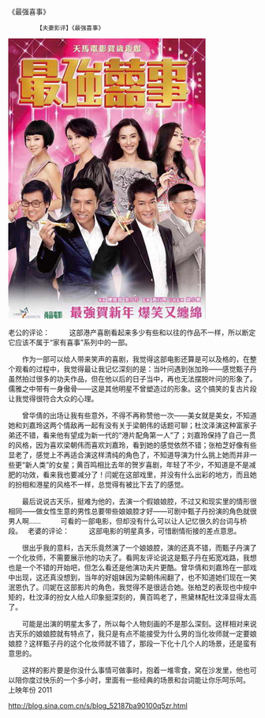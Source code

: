 《最强喜事》

			【夫妻影评】《最强喜事》

![](./img/52187ba9t9dce5304208c&690.jpg)


老公的评论：
 
　　这部港产喜剧看起来多少有些和以往的作品不一样，所以断定它应该不属于“家有喜事”系列中的一部。
 

　　作为一部可以给人带来笑声的喜剧，我觉得这部电影还算是可以及格的，在整个观看的过程中，我觉得最让我记忆深刻的是：当叶问遇到张加玲——感觉甄子丹虽然拍过很多的功夫作品，但在他以后的日子当中，再也无法摆脱叶问的形象了。儒雅之中带有一身傲骨——这是其他明星不曾塑造过的形象。这个搞笑的复古片段让我觉得很符合大众的心理。
 

　　曾华倩的出场让我有些意外，不得不再称赞他一次——美女就是美女，不知道她和刘嘉玲这两个情敌再一起有没有关于梁朝伟的话题可聊；杜汶泽演这种富家子弟还不错，看来他有望成为新一代的“港片配角第一人”了；刘嘉玲保持了自己一贯的风格，因为喜欢梁朝伟而喜欢刘嘉玲，看到她的感觉依然不错；张柏芝好像有些显老了，感觉上不再适合演这样清纯的角色了，不知道导演为什么挑上她而并非一些更“新人类”的女星；黄百鸣相比去年的贺岁喜剧，年轻了不少，不知道是不是减肥的功效，看来我也要减分了！闫妮在这部戏里，并没有什么出彩的地方，而且她的扮相和港星的风格不一样，总觉得有被比下去了的感觉。
 

　　最后说说古天乐，挺难为他的，去演一个假娘娘腔，不过又和现实里的情形很相同——做女性生意的男性总要带些娘娘腔才好——可剧中甄子丹扮演的角色就很男人啊……
 
　　可看的一部电影，但却没有什么可以让人记忆很久的台词与桥段。
 
老婆的评论：
 
　　这部电影的明星真多，可惜剧情衔接的差点意思。
 

　　很出乎我的意料，古天乐竟然演了一个娘娘腔，演的还真不错，而甄子丹演了一个化妆师，不需要展示他的功夫了。看网友评论说这是甄子丹在拓宽戏路，我想也是一个不错的开始吧，但怎么看还是他演功夫片更酷。曾华倩和刘嘉玲在一部戏中出现，这还真没想到，当年的好姐妹因为梁朝伟闹翻了，也不知道她们现在一笑泯恩仇了。闫妮在这部影片的角色，我觉得不是很适合她。张柏芝的表现也中规中矩的，杜汶泽的扮女人给人印象挺深刻的，黄百鸣老了，熊黛林配杜汶泽显得太高了。
 

　　可能是出演的明星太多了，所以每个人物刻画的不是那么深刻。这样相对来说古天乐的娘娘腔就有特点了，我只是有点不能接受为什么男的当化妆师就一定要娘娘腔？这样甄子丹的这个化妆师就不错了，那段一下化十几个人的场景，还是蛮有意思的。
 

　　这样的影片要是你没什么事情可做事时，抱着一堆零食，窝在沙发里，他也可以陪你度过快乐的一个多小时，里面有一些经典的场景和台词能让你乐呵乐呵。
 
上映年份
2011							
		
http://blog.sina.com.cn/s/blog_52187ba90100q5zr.html

